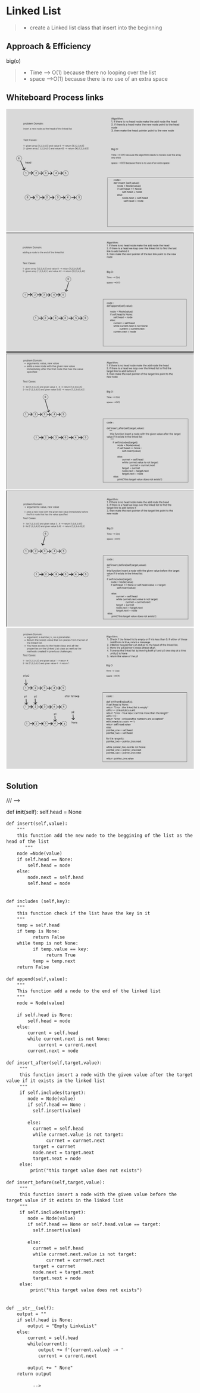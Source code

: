 # Linked List

> - create a Linked list class that insert into the beginning

## Approach & Efficiency
big(o)
> - Time --> O(1) because there no looping over the list
> - space -->O(1) because there is no use of an extra space

## Whiteboard Process links
![add to the first ](./assest/adding%20in%20the%20first%20of%20list.png)
![add to the end ](./assest/add%20to%20th%20end%20.png)
![adding after ](./assest/adding%20after.png)
![add befor ](./assest/adding%20befor%20element.png)
![kth](./assest/kth.png)

## Solution
///   -->

  def __init__(self):
        self.head = None

    def insert(self,value):
        """
        this function add the new node to the beggining of the list as the head of the list 
           """
        node =Node(value)
        if self.head == None:
            self.head = node 
        else:
            node.next = self.head
            self.head = node        

    
    def includes (self,key):
        """
        this function check if the list have the key in it 
        """ 
        temp = self.head
        if temp is None:
              return False
        while temp is not None:
              if temp.value == key:
                   return True
              temp = temp.next
        return False

    def append(self,value):
        """
        This function add a node to the end of the linked list 
        """
        node = Node(value)
        
        if self.head is None:
            self.head = node
        else:
            current = self.head
            while current.next is not None:
                current = current.next
            current.next = node

    def insert_after(self,target,value):
         """
         this function insert a node with the given value after the target value if it exists in the linked list
         """
         if self.includes(target):
            node = Node(value)
            if self.head == None :
              self.insert(value)

            else:
              currnet = self.head
              while currnet.value is not target:
                   currnet = currnet.next
              target = currnet 
              node.next = target.next
              target.next = node
         else:
             print("this target value does not exists")

    def insert_before(self,target,value):
         """
         this function insert a node with the given value before the target value if it exists in the linked list
         """
         if self.includes(target):
            node = Node(value)
            if self.head == None or self.head.value == target:
              self.insert(value)

            else:
              currnet = self.head
              while currnet.next.value is not target:
                   currnet = currnet.next
              target = currnet 
              node.next = target.next
              target.next = node
         else:
             print("this target value does not exists")               
     
         
    def __str__(self):
        output = ""
        if self.head is None:
            output = "Empty LinkeList"
        else:
            current = self.head
            while(current):
                output += f'{current.value} -> '
                current = current.next
            
            output += " None"
        return output  
                          
              -->


